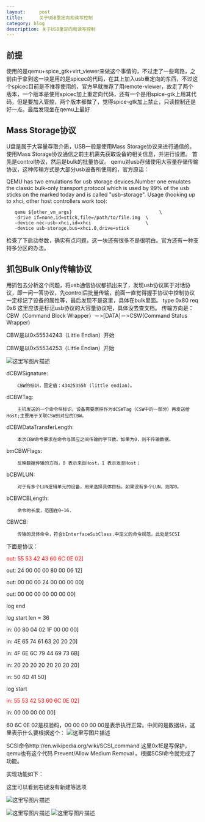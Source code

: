 ```yaml
---
layout:     post
title:      关于USB重定向和读写控制
category: blog
description: 关于USB重定向和读写控制
---
```

## 前提
使用的是qemu+spice_gtk+virt_viewer来做这个事情的，不过走了一些弯路，之前由于拿到这一块是用的是spicec的代码，在其上加入usb重定向的东西，不过这个spicec目前是不推荐使用的，官方早就推荐了用remote-viewer，故走了两个版本，一个版本是使用spicec加上重定向代码，还有一个是用spice-gtk上用其代码，但是要加入管控，两个版本都做了，觉得spice-gtk加上禁止，只读控制还是好一点。最后发现坐在qemu上最好

## Mass Storage协议
U盘是属于大容量存取介质，USB一般是使用Mass Storage协议来进行通信的。使用Mass Storage协议通信之前主机需先获取设备的相关信息，并进行设置。
首先是control协议，然后是bulk的批量协议。
qemu对usb存储使用大容量存储传输协议，这种传输方式是大部分usb设备所使用的，官方原话：
>
QEMU has two emulations for usb storage devices.Number one emulates the classic bulk-only transport protocol which is used by 99% of the usb sticks on the marked today and is called "usb-storage".  Usage (hooking up to xhci, other host controllers work too):

 	   qemu ${other_vm_args}                                \
       -drive if=none,id=stick,file=/path/to/file.img  \
       -device nec-usb-xhci,id=xhci                    \
       -device usb-storage,bus=xhci.0,drive=stick

检查了下启动参数，确实有点问题，这一块还有很多不是很明白。官方还有一种支持多分区的办法。
## 抓包Bulk Only传输协议
用抓包去分析这个问题，将usb通信协议都抓出来了，发现usb协议属于对话协议，即一问一答协议，先control后批量传输，前面一直觉得握手协议中控制协议一定标记了设备的属性等，最后发现不是这里，具体在bulk里面。
type 0x80 req 0x6 这里应该是标记usb协议的大容量协议吧，具体没去查文档。
传输方向是：CBW（Command Block Wrapper）－>[DATA]－>CSW(Command Status Wrapper)

CBW是以0x55534243（Little Endian）开始

CBW是以0x55534253（Little Endian）开始

![这里写图片描述](http://www.embedu.org/Column/images/Column125-6.jpg)

dCBWSignature: 

        CBW的标识，固定值：43425355h (little endian)。
        
dCBWTag: 
    
        主机发送的一个命令块标识，设备需要原样作为dCSWTag（CSW中的一部分）再发送给Host;主要用于关联CSW到对应的CBW。 
dCBWDataTransferLength: 

        本次CBW命令要求在命令与回应之间传输的字节数。如果为0，则不传输数据。
bmCBWFlags: 

        反映数据传输的方向，0 表示来自Host，1 表示发至Host；     
bCBWLUN: 

        对于有多个LUN逻辑单元的设备，用来选择具体目标。如果没有多个LUN，则写0。
bCBWCBLength: 

        命令的长度，范围在0~16.
CBWCB: 

        传输的具体命令，符合bInterfaceSubClass.中定义的命令规范，此处是SCSI


下面是协议：

<font color="#FF0000" >out: 55 53 42 43 60 6C 0E 02]</font>

out: 24 00 00 00 80 00 06 12]

out: 00 00 00 24 00 00 00 00]

out: 00 00 00 00 00 00 00]

log end

log start  len = 36

in: 00 80 04 02 1F 00 00 00]

in: 4E 65 74 61 63 20 20 20]

in: 4F 6E 6C 79 44 69 73 6B]

in: 20 20 20 20 20 20 20 20]

in: 50 4D 41 50]

log start

<font color="#FF0000" >in: 55 53 42 53 60 6C 0E 02]</font>

in: 00 00 00 00 00]




 60 6C 0E 02是校验码，00 00 00 00 00是表示执行正常。中间的是数据块，这里表示什么要根据这个：
 ![这里写图片描述](http://www.embedu.org/Column/images/Column125-4.jpg)
 
 
 SCSI命令http://en.wikipedia.org/wiki/SCSI_command 
 这里0x1E是写保护，qemu也有这个代码 Prevent/Allow Medium Removal 。根据SCSI命令就完成了功能。

实现功能如下：

这里可以看到右键没有新建等选项

![这里写图片描述](http://7xr0og.com1.z0.glb.clouddn.com/usb1.png )


![这里写图片描述](http://7xr0og.com1.z0.glb.clouddn.com/usb2.png)
![这里写图片描述](http://7xr0og.com1.z0.glb.clouddn.com/usb3.png )
















